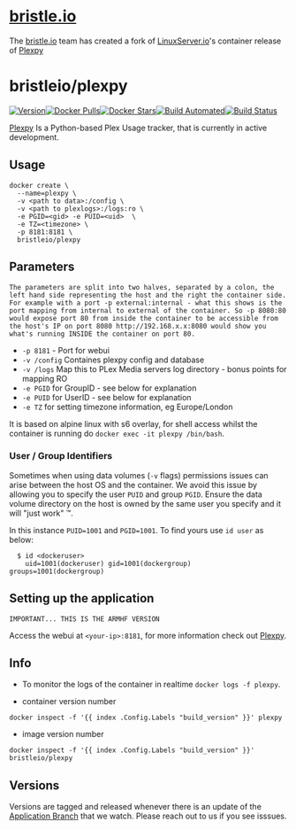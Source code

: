 [bristleurl]: https://bristle.io
[githuburl]: https://github.com/bristleio/plexpy
[app]: plexpy
[appurl]: https://github.com/JonnyWong16/plexpy/
[hub]: https://hub.docker.com/r/bristleio/plexpy/
[lsiorepo]: https://github.com/linuxserver/docker-plexpy-armhf

# [bristle.io][bristleurl]

The [bristle.io][bristleurl] team has created a fork of [LinuxServer.io][lsiorepo]'s container release of [Plexpy][appurl]

# bristleio/plexpy
[![Version](https://img.shields.io/github/tag/bristleio/docker-plexpy-armhf.svg)][githuburl][![Docker Pulls](https://img.shields.io/docker/pulls/bristleio/plexpy.svg)][hub][![Docker Stars](https://img.shields.io/docker/stars/bristleio/plexpy.svg)][hub][![Build Automated](https://img.shields.io/docker/automated/bristleio/plexpy.svg)][hub][![Build Status](https://img.shields.io/docker/automated/bristleio/plexpy.svg)][hub]

[Plexpy][appurl] Is a Python-based Plex Usage tracker, that is currently in active development.


## Usage

```
docker create \
  --name=plexpy \
  -v <path to data>:/config \
  -v <path to plexlogs>:/logs:ro \
  -e PGID=<gid> -e PUID=<uid>  \
  -e TZ=<timezone> \
  -p 8181:8181 \
  bristleio/plexpy
```

## Parameters

`The parameters are split into two halves, separated by a colon, the left hand side representing the host and the right the container side.
For example with a port -p external:internal - what this shows is the port mapping from internal to external of the container.
So -p 8080:80 would expose port 80 from inside the container to be accessible from the host's IP on port 8080
http://192.168.x.x:8080 would show you what's running INSIDE the container on port 80.`


* `-p 8181` - Port for webui
* `-v /config` Containes plexpy config and database
* `-v /logs` Map this to PLex Media servers log directory - bonus points for mapping RO
* `-e PGID` for GroupID - see below for explanation
* `-e PUID` for UserID - see below for explanation
* `-e TZ` for setting timezone information, eg Europe/London

It is based on alpine linux with s6 overlay, for shell access whilst the container is running do `docker exec -it plexpy /bin/bash`.

### User / Group Identifiers

Sometimes when using data volumes (`-v` flags) permissions issues can arise between the host OS and the container. We avoid this issue by allowing you to specify the user `PUID` and group `PGID`. Ensure the data volume directory on the host is owned by the same user you specify and it will "just work" ™.

In this instance `PUID=1001` and `PGID=1001`. To find yours use `id user` as below:

```
  $ id <dockeruser>
    uid=1001(dockeruser) gid=1001(dockergroup) groups=1001(dockergroup)
```

## Setting up the application
`IMPORTANT... THIS IS THE ARMHF VERSION`

Access the webui at `<your-ip>:8181`, for more information check out [Plexpy][appurl].

## Info

* To monitor the logs of the container in realtime `docker logs -f plexpy`.

* container version number

`docker inspect -f '{{ index .Config.Labels "build_version" }}' plexpy`

* image version number

`docker inspect -f '{{ index .Config.Labels "build_version" }}' bristleio/plexpy`


## Versions

Versions are tagged and released whenever there is an update of the [Application Branch][appurl] that we watch. Please reach out to us if you see isssues.
